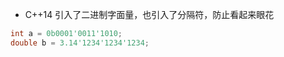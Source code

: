 
- C++14 引入了二进制字面量，也引入了分隔符，防止看起来眼花
```cpp
int a = 0b0001'0011'1010;
double b = 3.14'1234'1234'1234;
```
